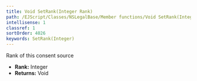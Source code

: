 ```yaml
---
title: Void SetRank(Integer Rank)
path: /EJScript/Classes/NSLegalBase/Member functions/Void SetRank(Integer p_0)
intellisense: 1
classref: 1
sortOrder: 4026
keywords: SetRank(Integer)
---
```



Rank of this consent source



* **Rank:** Integer
* **Returns:** Void


